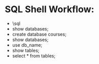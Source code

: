 

# SQL Shell Workflow:
- \sql
- show databases;
- create database courses;
- show databases;
- use db_name;
- show tables;
- select * from tables; 
